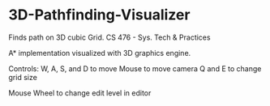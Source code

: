 # 3D-Pathfinding-Visualizer
Finds path on 3D cubic Grid. CS 476 - Sys. Tech &amp; Practices

 A* implementation visualized with 3D graphics engine.

Controls:
W, A, S, and D to move
Mouse to move camera
Q and E to change grid size

Mouse Wheel to change edit level in editor
